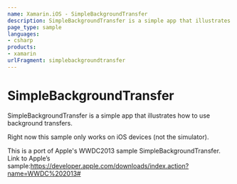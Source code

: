 ```yaml
---
name: Xamarin.iOS - SimpleBackgroundTransfer
description: SimpleBackgroundTransfer is a simple app that illustrates how to use background transfers. Right now this sample only works on iOS devices (not the...
page_type: sample
languages:
- csharp
products:
- xamarin
urlFragment: simplebackgroundtransfer
---
```

# SimpleBackgroundTransfer

SimpleBackgroundTransfer is a simple app that illustrates how to use background transfers.

Right now this sample only works on iOS devices (not the simulator).

This is a port of Apple's WWDC2013 sample SimpleBackgroundTransfer.
Link to Apple’s sample:https://developer.apple.com/downloads/index.action?name=WWDC%202013#



